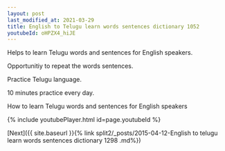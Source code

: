 ```yaml
---
layout: post
last_modified_at: 2021-03-29
title: English to Telugu learn words sentences dictionary 1052 
youtubeId: oHPZX4_hiJE
---
```

 
 
Helps to learn Telugu words and sentences for English speakers.

Opportunitiy to repeat the words sentences. 

Practice Telugu language. 
 
10 minutes practice every day. 
 
How to learn Telugu words and sentences for English speakers 
 
{% include youtubePlayer.html id=page.youtubeId %}
 
 
[Next]({{ site.baseurl }}{% link  split2/_posts/2015-04-12-English to telugu learn words sentences dictionary 1298 .md%})
 
